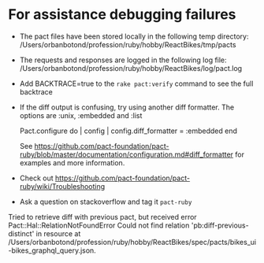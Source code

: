 # For assistance debugging failures

* The pact files have been stored locally in the following temp directory:
    /Users/orbanbotond/profession/ruby/hobby/ReactBikes/tmp/pacts

* The requests and responses are logged in the following log file:
    /Users/orbanbotond/profession/ruby/hobby/ReactBikes/log/pact.log

* Add BACKTRACE=true to the `rake pact:verify` command to see the full backtrace

* If the diff output is confusing, try using another diff formatter.
  The options are :unix, :embedded and :list

    Pact.configure do | config |
      config.diff_formatter = :embedded
    end

  See https://github.com/pact-foundation/pact-ruby/blob/master/documentation/configuration.md#diff_formatter for examples and more information.

* Check out https://github.com/pact-foundation/pact-ruby/wiki/Troubleshooting

* Ask a question on stackoverflow and tag it `pact-ruby`


Tried to retrieve diff with previous pact, but received error Pact::Hal::RelationNotFoundError Could not find relation 'pb:diff-previous-distinct' in resource at /Users/orbanbotond/profession/ruby/hobby/ReactBikes/spec/pacts/bikes_ui-bikes_graphql_query.json.